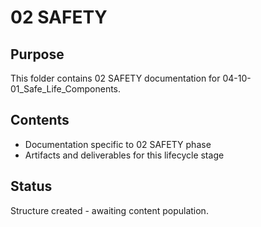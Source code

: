 # 02 SAFETY

## Purpose
This folder contains 02 SAFETY documentation for 04-10-01_Safe_Life_Components.

## Contents
- Documentation specific to 02 SAFETY phase
- Artifacts and deliverables for this lifecycle stage

## Status
Structure created - awaiting content population.
